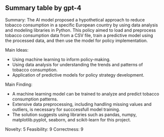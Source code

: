 ## Summary table by gpt-4
Summary: 
The AI model proposed a hypothetical approach to reduce tobacco consumption in a specific European country by using data analysis and modeling libraries in Python. This policy aimed to load and preprocess tobacco consumption data from a CSV file, train a predictive model using the processed data, and then use the model for policy implementation.

Main Ideas: 
- Using machine learning to inform policy-making.
- Using data analysis for understanding the trends and patterns of tobacco consumption.
- Application of predictive models for policy strategy development.

Main Finding: 
- A machine learning model can be trained to analyze and predict tobacco consumption patterns.
- Extensive data preprocessing, including handling missing values and outliers, is necessary for succcessfull model training.
- The solution suggests using libraries such as pandas, numpy, matplotlib.pyplot, seaborn, and scikit-learn for this project.

Novelty: 5
Feasibility: 9
Correctness: 9